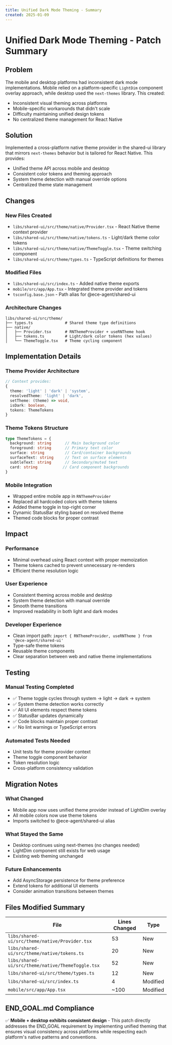 ```yaml
---
title: Unified Dark Mode Theming - Summary
created: 2025-01-09
---
```


# Unified Dark Mode Theming - Patch Summary

## Problem

The mobile and desktop platforms had inconsistent dark mode implementations. Mobile relied on a platform-specific `LightDim` component overlay approach, while desktop used the `next-themes` library. This created:

- Inconsistent visual theming across platforms
- Mobile-specific workarounds that didn't scale
- Difficulty maintaining unified design tokens
- No centralized theme management for React Native

## Solution

Implemented a cross-platform native theme provider in the shared-ui library that mirrors `next-themes` behavior but is tailored for React Native. This provides:

- Unified theme API across mobile and desktop
- Consistent color tokens and theming approach
- System theme detection with manual override options
- Centralized theme state management

## Changes

### New Files Created

- `libs/shared-ui/src/theme/native/Provider.tsx` - React Native theme context provider
- `libs/shared-ui/src/theme/native/tokens.ts` - Light/dark theme color tokens
- `libs/shared-ui/src/theme/native/ThemeToggle.tsx` - Theme switching component
- `libs/shared-ui/src/theme/types.ts` - TypeScript definitions for themes

### Modified Files

- `libs/shared-ui/src/index.ts` - Added native theme exports
- `mobile/src/app/App.tsx` - Integrated theme provider and tokens
- `tsconfig.base.json` - Path alias for @ece-agent/shared-ui

### Architecture Changes

```
libs/shared-ui/src/theme/
├── types.ts              # Shared theme type definitions
├── native/
│   ├── Provider.tsx      # RNThemeProvider + useRNTheme hook
│   ├── tokens.ts         # Light/dark color tokens (hex values)
│   └── ThemeToggle.tsx   # Theme cycling component
```

## Implementation Details

### Theme Provider Architecture

```typescript
// Context provides:
{
  theme: 'light' | 'dark' | 'system',
  resolvedTheme: 'light' | 'dark',
  setTheme: (theme) => void,
  isDark: boolean,
  tokens: ThemeTokens
}
```

### Theme Tokens Structure

```typescript
type ThemeTokens = {
  background: string      // Main background color
  foreground: string      // Primary text color  
  surface: string         // Card/container backgrounds
  surfaceText: string     // Text on surface elements
  subtleText: string      // Secondary/muted text
  card: string           // Card component backgrounds
}
```

### Mobile Integration

- Wrapped entire mobile app in `RNThemeProvider`
- Replaced all hardcoded colors with theme tokens
- Added theme toggle in top-right corner
- Dynamic StatusBar styling based on resolved theme
- Themed code blocks for proper contrast

## Impact

### Performance
- Minimal overhead using React context with proper memoization
- Theme tokens cached to prevent unnecessary re-renders
- Efficient theme resolution logic

### User Experience
- Consistent theming across mobile and desktop
- System theme detection with manual override
- Smooth theme transitions
- Improved readability in both light and dark modes

### Developer Experience
- Clean import path: `import { RNThemeProvider, useRNTheme } from '@ece-agent/shared-ui'`
- Type-safe theme tokens
- Reusable theme components
- Clear separation between web and native theme implementations

## Testing

### Manual Testing Completed
- ✅ Theme toggle cycles through system → light → dark → system
- ✅ System theme detection works correctly
- ✅ All UI elements respect theme tokens
- ✅ StatusBar updates dynamically
- ✅ Code blocks maintain proper contrast
- ✅ No lint warnings or TypeScript errors

### Automated Tests Needed
- Unit tests for theme provider context
- Theme toggle component behavior
- Token resolution logic
- Cross-platform consistency validation

## Migration Notes

### What Changed
- Mobile app now uses unified theme provider instead of LightDim overlay
- All mobile colors now use theme tokens
- Imports switched to @ece-agent/shared-ui alias

### What Stayed the Same  
- Desktop continues using next-themes (no changes needed)
- LightDim component still exists for web usage
- Existing web theming unchanged

### Future Enhancements
- Add AsyncStorage persistence for theme preference
- Extend tokens for additional UI elements
- Consider animation transitions between themes

## Files Modified Summary

| File | Lines Changed | Type |
|------|---------------|------|
| `libs/shared-ui/src/theme/native/Provider.tsx` | 53 | New |
| `libs/shared-ui/src/theme/native/tokens.ts` | 20 | New |
| `libs/shared-ui/src/theme/native/ThemeToggle.tsx` | 52 | New |
| `libs/shared-ui/src/theme/types.ts` | 12 | New |
| `libs/shared-ui/src/index.ts` | 4 | Modified |
| `mobile/src/app/App.tsx` | ~100 | Modified |

## END_GOAL.md Compliance

✅ **Mobile + desktop exhibits consistent design** - This patch directly addresses the END_GOAL requirement by implementing unified theming that ensures visual consistency across platforms while respecting each platform's native patterns and conventions.
